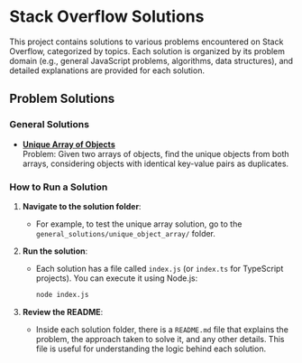 # Stack Overflow Solutions

This project contains solutions to various problems encountered on Stack Overflow, categorized by topics. Each solution is organized by its problem domain (e.g., general JavaScript problems, algorithms, data structures), and detailed explanations are provided for each solution.

## Problem Solutions

### General Solutions

- **[Unique Array of Objects](general_solutions/unique_object_array/README.md)**  
  Problem: Given two arrays of objects, find the unique objects from both arrays, considering objects with identical key-value pairs as duplicates.

### How to Run a Solution

1. **Navigate to the solution folder**:

   - For example, to test the unique array solution, go to the `general_solutions/unique_object_array/` folder.

2. **Run the solution**:

   - Each solution has a file called `index.js` (or `index.ts` for TypeScript projects). You can execute it using Node.js:
     ```bash
     node index.js
     ```

3. **Review the README**:
   - Inside each solution folder, there is a `README.md` file that explains the problem, the approach taken to solve it, and any other details. This file is useful for understanding the logic behind each solution.
